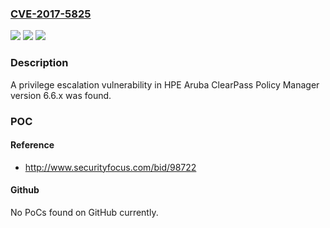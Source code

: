 ### [CVE-2017-5825](https://cve.mitre.org/cgi-bin/cvename.cgi?name=CVE-2017-5825)
![](https://img.shields.io/static/v1?label=Product&message=Aruba%20ClearPass%20Policy%20Manager&color=blue)
![](https://img.shields.io/static/v1?label=Version&message=6.6.x%20&color=brightgreen)
![](https://img.shields.io/static/v1?label=Vulnerability&message=privilage%20escalation&color=brightgreen)

### Description

A privilege escalation vulnerability in HPE Aruba ClearPass Policy Manager version 6.6.x was found.

### POC

#### Reference
- http://www.securityfocus.com/bid/98722

#### Github
No PoCs found on GitHub currently.

